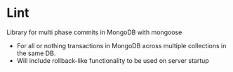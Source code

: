 # Lint
Library for multi phase commits in MongoDB with mongoose

  * For all or nothing transactions in MongoDB across multiple collections in the same DB.
  * Will include rollback-like functionality to be used on server startup
